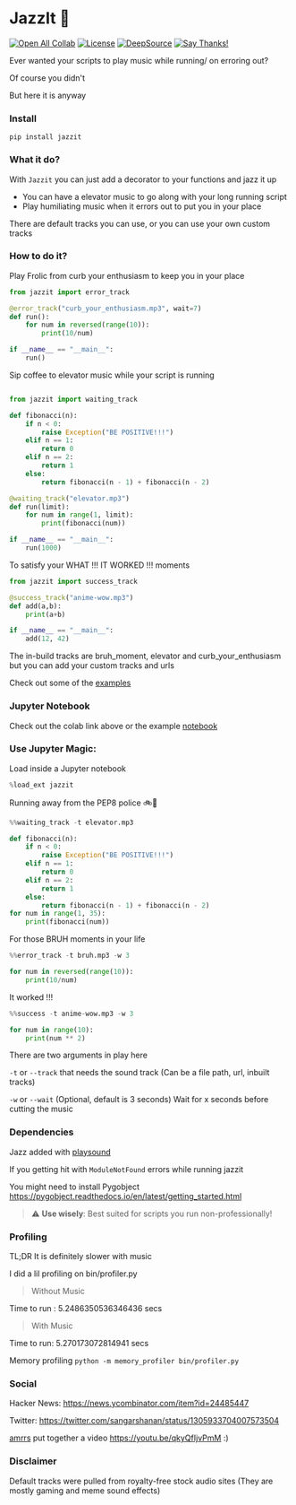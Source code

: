 # JazzIt 🎷

[![Open All Collab](https://colab.research.google.com/assets/colab-badge.svg)](https://colab.research.google.com/github/Sangarshanan/jazzit/blob/master/notebook.ipynb)
[![License](https://img.shields.io/pypi/l/jazzit.svg)](https://github.com/Sangarshanan/jazzit/blob/master/LICENSE)
[![DeepSource](https://static.deepsource.io/deepsource-badge-light.svg)](https://deepsource.io/gh/sangarshanan/jazzit/?ref=repository-badge)
[![Say Thanks!](https://img.shields.io/badge/Say%20Thanks-!-1EAEDB.svg)](https://saythanks.io/to/sangarshanan1998@gmail.com)

Ever wanted your scripts to play music while running/ on erroring out?

Of course you didn't

But here it is anyway


### Install

```
pip install jazzit
```

### What it do?

With `Jazzit` you can just add a decorator to your functions and jazz it up 

- You can have a elevator music to go along with your long running script
- Play humiliating music when it errors out to put you in your place

There are default tracks you can use, or you can use your own custom tracks

### How to do it?

Play Frolic from curb your enthusiasm to keep you in your place

```python
from jazzit import error_track

@error_track("curb_your_enthusiasm.mp3", wait=7)
def run():
    for num in reversed(range(10)):
        print(10/num)

if __name__ == "__main__":
    run()

```

Sip coffee to elevator music while your script is running

```python

from jazzit import waiting_track

def fibonacci(n):
    if n < 0:
        raise Exception("BE POSITIVE!!!")
    elif n == 1:
        return 0
    elif n == 2:
        return 1
    else:
        return fibonacci(n - 1) + fibonacci(n - 2)

@waiting_track("elevator.mp3")
def run(limit):
    for num in range(1, limit):
        print(fibonacci(num))

if __name__ == "__main__":
    run(1000)
``` 

To satisfy your WHAT !!! IT WORKED !!! moments


```python
from jazzit import success_track

@success_track("anime-wow.mp3")
def add(a,b):
    print(a+b)

if __name__ == "__main__":
    add(12, 42)
```

The in-build tracks are bruh_moment, elevator and curb_your_enthusiasm but you can add your custom tracks and urls

Check out some of the [examples](https://github.com/Sangarshanan/jazzit/tree/master/examples)


### Jupyter Notebook 

Check out the colab link above or the example [notebook](https://github.com/Sangarshanan/jazzit/blob/master/notebook.ipynb)

### Use Jupyter Magic:

Load inside a Jupyter notebook

``` python
%load_ext jazzit
```

Running away from the PEP8 police 🚲🚓

```python
%%waiting_track -t elevator.mp3

def fibonacci(n):
    if n < 0:
        raise Exception("BE POSITIVE!!!")
    elif n == 1:
        return 0
    elif n == 2:
        return 1
    else:
        return fibonacci(n - 1) + fibonacci(n - 2)
for num in range(1, 35):
    print(fibonacci(num))
```

For those BRUH moments in your life

```python
%%error_track -t bruh.mp3 -w 3

for num in reversed(range(10)):
    print(10/num)
```

It worked !!!

```python
%%success -t anime-wow.mp3 -w 3

for num in range(10):
    print(num ** 2)
```

There are two arguments in play here 

`-t` or `--track` that needs the sound track (Can be a file path, url, inbuilt tracks)

`-w` or `--wait` (Optional, default is 3 seconds) Wait for x seconds before cutting the music 


### Dependencies

Jazz added with [playsound](https://github.com/TaylorSMarks/playsound)

If you getting hit with `ModuleNotFound` errors while running jazzit

You might need to install Pygobject https://pygobject.readthedocs.io/en/latest/getting_started.html


> :warning: **Use wisely**:  Best suited for scripts you run non-professionally!


### Profiling

TL;DR It is definitely slower with music

I did a lil profiling on bin/profiler.py

> Without Music

Time to run : 5.2486350536346436 secs

> With Music

Time to run: 5.270173072814941 secs

Memory profiling `python -m memory_profiler bin/profiler.py`

### Social 

Hacker News: https://news.ycombinator.com/item?id=24485447

Twitter: https://twitter.com/sangarshanan/status/1305933704007573504

[amrrs](https://github.com/amrrs) put together a video https://youtu.be/qkyQfIjvPmM :)


### Disclaimer

Default tracks were pulled from royalty-free stock audio sites (They are mostly gaming and meme sound effects)

